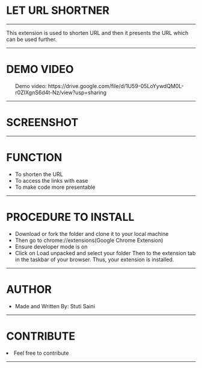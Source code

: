 <h1> LET URL SHORTNER </h1>
<hr/>
<p> This extension is used to shorten URL and then it presents the URL which can be used further. </p>

<hr/>

<h1> DEMO VIDEO </h1>
<ul> Demo video: https://drive.google.com/file/d/1U59-05LoYywdQM0L-r0ZIXgnS6d4t-Nz/view?usp=sharing </ul>
<hr/>

<h1> SCREENSHOT </h1>

<hr/>

<h1>FUNCTION </h1>
<ul>
  <li>To shorten the URL</li>
  <li>To access the links with ease</li>
  <li>To make code more presentable </li>
 </ul>
 <hr/>
 
<h1>PROCEDURE TO INSTALL</h1>
<ul>
 <li>Download or fork the folder and clone it to your local machine</li>
 <li>Then go to chrome://extensions(Google Chrome Extension) </li>
 <li>Ensure developer mode is on</li>
 <li>Click on Load unpacked and select your folder</li.
 <li> Then to the extension tab in the taskbar of your browser. Thus, your extension is installed. </li>
  </ul>
  <hr/>
  
 <h1> AUTHOR </h1>
 <ul>
  <li>Made and Written By: Stuti Saini</li>
  </ul>
  <hr/>
  
 <h1>CONTRIBUTE</h1>
 <li>Feel free to contribute</li>
  <hr/>
  
   
